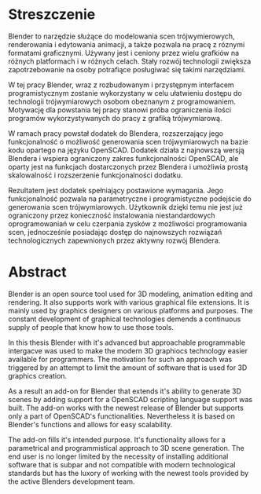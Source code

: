 # Streszczenie
Blender to narzędzie służące do modelowania scen trójwymierowych, renderowania i edytowania animacji, a także pozwala na pracę z róznymi formatami graficznymi. Używany jest i ceniony przez wielu grafkiów na różnych platformach i w różnych celach. Stały rozwój technologii zwiększa zapotrzebowanie na osoby potrafiące posługiwać się takimi narzędziami. 

W tej pracy Blender, wraz z rozbudowanym i przystępnym interfacem programistycznym zostanie wykorzystany w celu ułatwieniu dostępu do technologii trójwymiarowych osobom obeznanym z programowaniem. Motywację dla powstania tej pracy stanowi próba ograniczenia ilości programów wykorzystywanych do pracy z grafiką trójwymiarową.

W ramach pracy powstał dodatek do Blendera, rozszerzający jego funkcjonalność o możliwość generowania scen trójwymiarowych na bazie kodu opartego na języku OpenSCAD. Dodatek działa z najnowszą wersją Blendera i wspiera ograniczony zakres funkcjonalności OpenSCAD, ale oparty jest na funkcjach dostarczonych przez Blendera i umożliwia prostą skalowalność i rozszerzenie funkcjonalności dodatku.

Rezultatem jest dodatek spełniający postawione wymagania. Jego funkcjonalność pozwala na parametryczne i programistyczne podejście do generowania scen trójwymiarowych. Użytkownik dzięki temu nie jest już ograniczony przez konieczność instalowania niestandardowych oprogramowaniań w celu czerpania zysków z możliwości programowania scen, jednocześnie posiadając dostęp do najnowszych rozwiązań technologicznych zapewnionych przez aktywny rozwój Blendera.

# Abstract
Blender is an open source tool used for 3D modeling, animation editing and rendering. It also supports work with various graphical file extensions. It is mainly used by graphics designers on various platforms and purposes. The constant development of graphical technologies demends a continuous supply of people that know how to use those tools. 

In this thesis Blender with it's advanced but approachable programmable intergacve was used to make the modern 3D graphiocs technology easier available for programmers. The motivation for such an approach was triggered by an attempt to limit the amount of software that is used for 3D graphics creation.

As a result an add-on for Blender that extends it's ability to generate 3D scenes by adding support for a OpenSCAD scripting language support was built. The add-on works with the newest release of Blender but supports only a part of OpenSCAD's functionalities. Nevertheless it is based on Blender's functions and allows for easy scalability.

The add-on fills it's intended purpose. It's functionality allows for a parametrical and programmistical approach to 3D scene generation. The end user is no longer limited by the necessity of installing additional software that is subpar and not compatible with modern technological standards but has the luxory of working with the newest tools provided by the active Blenders development team.